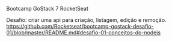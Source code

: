 Bootcamp GoStack 7 RocketSeat

Desafio: criar uma api para criação, listagem, edição e remoção.
https://github.com/Rocketseat/bootcamp-gostack-desafio-01/blob/master/README.md#desafio-01-conceitos-do-nodejs
